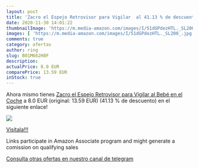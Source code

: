 ```yaml
---
layout: post
title: 'Zacro el Espejo Retrovisor para Vigilar  al 41.13 % de descuento'
date: 2020-11-30 14:01:22
thumbnailImage: 'https://m.media-amazon.com/images/I/51dGPdezHTL._SL200_.jpg'
images: [ 'https://m.media-amazon.com/images/I/51dGPdezHTL._SL200_.jpg' ]
comments: true
category: ofertas
author: ring
slug: B01M662H8F
description:
actualPrice: 8.0 EUR
comparePrice: 13.59 EUR
inStock: true
---
```


Ahora mismo tienes [Zacro el Espejo Retrovisor para Vigilar al Bebé en el Coche](https://www.amazon.es/dp/B01M662H8F/?tag=tolees-21) a 8.0 EUR (original: 13.59 EUR) (41.13 %  de descuento) en el siguiente enlace!

[![](https://m.media-amazon.com/images/I/51dGPdezHTL._SL200_.jpg)](https://www.amazon.es/dp/B01M662H8F/?tag=tolees-21)

[Visítala!!!](https://www.amazon.es/dp/B01M662H8F/?tag=tolees-21)

Links participate in Amazon Associate program and might generate a comission on qualifying sales

[Consulta otras ofertas en nuestro canal de telegram](https://t.me/s/ofertas25)
